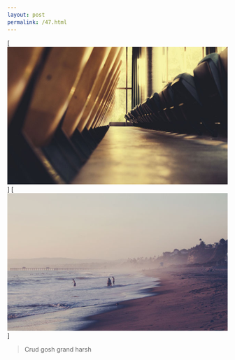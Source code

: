 ```yaml
---
layout: post
permalink: /47.html
---
```


[![1 left](https://raw.githubusercontent.com/4711/4711.github.com/master/_assets/img/1.jpg)] 
[![1 right](https://raw.githubusercontent.com/4711/4711.github.com/master/_assets/img/2.jpg)] 

> Crud gosh grand harsh

>